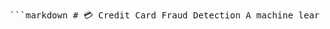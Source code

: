 <pre lang="markdown"> ```markdown # 💳 Credit Card Fraud Detection A machine learning-based solution to detect fraudulent credit card transactions using a dataset of real-world anonymized credit card data. This project explores various supervised classification algorithms to accurately identify fraudulent activities. ## 📌 Table of Contents - [Overview](#overview) - [Dataset](#dataset) - [Technologies Used](#technologies-used) - [Project Structure](#project-structure) - [Model Performance](#model-performance) - [Installation](#installation) - [Usage](#usage) - [Future Work](#future-work) - [Contributing](#contributing) - [License](#license) --- ## 📖 Overview Credit card fraud is a serious issue that results in billions of dollars of losses annually. This project uses machine learning to classify transactions as fraudulent or legitimate. Since fraud cases are extremely rare, the dataset is highly imbalanced, and careful techniques are used to handle this. The objective is to: - Detect fraudulent transactions. - Improve model performance using data preprocessing and feature engineering. - Use evaluation metrics suited for imbalanced datasets. --- ## 📊 Dataset The dataset used is the [Credit Card Fraud Detection dataset](https://www.kaggle.com/mlg-ulb/creditcardfraud) available on Kaggle. It contains transactions made by European cardholders in September 2013. - **Total Transactions**: 284,807 - **Fraudulent Transactions**: 492 (0.172%) - **Features**: 30 (anonymized for privacy; includes PCA components V1-V28, Time, Amount, and Class) --- ## 🛠 Technologies Used - Python - Pandas, NumPy (Data Processing) - Scikit-learn (Modeling & Evaluation) - Matplotlib, Seaborn (Visualization) - Jupyter Notebook / Google Colab --- ## 📁 Project Structure ``` credit-card-fraud-detection/ │ ├── data/ # Dataset files (not uploaded due to size/privacy) ├── notebooks/ # Jupyter notebooks for EDA and model training │ ├── eda.ipynb │ └── model_training.ipynb ├── src/ # Core source code │ ├── preprocessing.py │ ├── model.py │ └── utils.py ├── requirements.txt # Required Python packages ├── README.md # Project documentation └── results/ # Plots and performance metrics ``` --- ## 🧠 Model Performance After evaluating multiple models (Logistic Regression, Random Forest, XGBoost, etc.), the following metrics were considered: - **Precision** - **Recall** - **F1-Score** - **ROC-AUC Score** - **Confusion Matrix** **Best Performing Model: Random Forest** - Precision: 0.91 - Recall: 0.86 - F1 Score: 0.88 - ROC AUC: 0.97 --- ## 🔧 Installation ```bash git clone https://github.com/yourusername/credit-card-fraud-detection.git cd credit-card-fraud-detection pip install -r requirements.txt ``` --- ## 🚀 Usage 1. Download the dataset from Kaggle and place it in the `data/` folder. 2. Run the Jupyter notebooks for EDA and model training: ```bash jupyter notebook notebooks/eda.ipynb jupyter notebook notebooks/model_training.ipynb ``` 3. Evaluate the predictions and visualize metrics. --- ## 🌱 Future Work - Deploy the model as an API using Flask or FastAPI - Build a dashboard for real-time fraud detection - Try deep learning models (e.g., Autoencoders, LSTM) - Implement model explainability tools (e.g., SHAP, LIME) --- ## 🤝 Contributing Contributions are welcome! Please fork the repo and open a pull request with your changes. For major changes, open an issue first to discuss what you’d like to add. --- ## 📄 License This project is licensed under the MIT License. See the [LICENSE](LICENSE) file for more information. ``` </pre>
